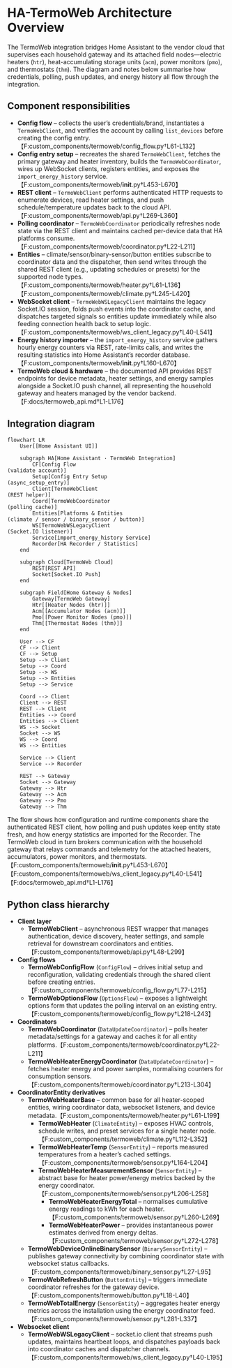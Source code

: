 # HA-TermoWeb Architecture Overview

The TermoWeb integration bridges Home Assistant to the vendor cloud that supervises each household gateway and its attached field nodes—electric heaters (`htr`), heat-accumulating storage units (`acm`), power monitors (`pmo`), and thermostats (`thm`). The diagram and notes below summarise how credentials, polling, push updates, and energy history all flow through the integration.

## Component responsibilities

- **Config flow** – collects the user’s credentials/brand, instantiates a `TermoWebClient`, and verifies the account by calling `list_devices` before creating the config entry.【F:custom_components/termoweb/config_flow.py†L61-L132】
- **Config entry setup** – recreates the shared `TermoWebClient`, fetches the primary gateway and heater inventory, builds the `TermoWebCoordinator`, wires up WebSocket clients, registers entities, and exposes the `import_energy_history` service.【F:custom_components/termoweb/__init__.py†L453-L670】
- **REST client** – `TermoWebClient` performs authenticated HTTP requests to enumerate devices, read heater settings, and push schedule/temperature updates back to the cloud API.【F:custom_components/termoweb/api.py†L269-L360】
- **Polling coordinator** – `TermoWebCoordinator` periodically refreshes node state via the REST client and maintains cached per-device data that HA platforms consume.【F:custom_components/termoweb/coordinator.py†L22-L211】
- **Entities** – climate/sensor/binary-sensor/button entities subscribe to coordinator data and the dispatcher, then send writes through the shared REST client (e.g., updating schedules or presets) for the supported node types.【F:custom_components/termoweb/heater.py†L61-L136】【F:custom_components/termoweb/climate.py†L245-L420】
- **WebSocket client** – `TermoWebWSLegacyClient` maintains the legacy Socket.IO session, folds push events into the coordinator cache, and dispatches targeted signals so entities update immediately while also feeding connection health back to setup logic.【F:custom_components/termoweb/ws_client_legacy.py†L40-L541】
- **Energy history importer** – the `import_energy_history` service gathers hourly energy counters via REST, rate-limits calls, and writes the resulting statistics into Home Assistant’s recorder database.【F:custom_components/termoweb/__init__.py†L160-L670】
- **TermoWeb cloud & hardware** – the documented API provides REST endpoints for device metadata, heater settings, and energy samples alongside a Socket.IO push channel, all representing the household gateway and heaters managed by the vendor backend.【F:docs/termoweb_api.md†L1-L176】

## Integration diagram

```mermaid
flowchart LR
    User[[Home Assistant UI]]

    subgraph HA[Home Assistant · TermoWeb Integration]
        CF[Config Flow
(validate account)]
        Setup[Config Entry Setup
(async_setup_entry)]
        Client[TermoWebClient
(REST helper)]
        Coord[TermoWebCoordinator
(polling cache)]
        Entities[Platforms & Entities
(climate / sensor / binary_sensor / button)]
        WS[TermoWebWSLegacyClient
(Socket.IO listener)]
        Service[import_energy_history Service]
        Recorder[HA Recorder / Statistics]
    end

    subgraph Cloud[TermoWeb Cloud]
        REST[REST API]
        Socket[Socket.IO Push]
    end

    subgraph Field[Home Gateway & Nodes]
        Gateway[TermoWeb Gateway]
        Htr[[Heater Nodes (htr)]]
        Acm[[Accumulator Nodes (acm)]]
        Pmo[[Power Monitor Nodes (pmo)]]
        Thm[[Thermostat Nodes (thm)]]
    end

    User --> CF
    CF --> Client
    CF --> Setup
    Setup --> Client
    Setup --> Coord
    Setup --> WS
    Setup --> Entities
    Setup --> Service

    Coord --> Client
    Client --> REST
    REST --> Client
    Entities --> Coord
    Entities --> Client
    WS --> Socket
    Socket --> WS
    WS --> Coord
    WS --> Entities

    Service --> Client
    Service --> Recorder

    REST --> Gateway
    Socket --> Gateway
    Gateway --> Htr
    Gateway --> Acm
    Gateway --> Pmo
    Gateway --> Thm
```

The flow shows how configuration and runtime components share the authenticated REST client, how polling and push updates keep entity state fresh, and how energy statistics are imported for the Recorder. The TermoWeb cloud in turn brokers communication with the household gateway that relays commands and telemetry for the attached heaters, accumulators, power monitors, and thermostats.【F:custom_components/termoweb/__init__.py†L453-L670】【F:custom_components/termoweb/ws_client_legacy.py†L40-L541】【F:docs/termoweb_api.md†L1-L176】

## Python class hierarchy

- **Client layer**
  - **TermoWebClient** – asynchronous REST wrapper that manages authentication, device discovery, heater settings, and sample retrieval for downstream coordinators and entities.【F:custom_components/termoweb/api.py†L48-L299】
- **Config flows**
  - **TermoWebConfigFlow** (`ConfigFlow`) – drives initial setup and reconfiguration, validating credentials through the shared client before creating entries.【F:custom_components/termoweb/config_flow.py†L77-L215】
  - **TermoWebOptionsFlow** (`OptionsFlow`) – exposes a lightweight options form that updates the polling interval on an existing entry.【F:custom_components/termoweb/config_flow.py†L218-L243】
- **Coordinators**
  - **TermoWebCoordinator** (`DataUpdateCoordinator`) – polls heater metadata/settings for a gateway and caches it for all entity platforms.【F:custom_components/termoweb/coordinator.py†L22-L211】
  - **TermoWebHeaterEnergyCoordinator** (`DataUpdateCoordinator`) – fetches heater energy and power samples, normalising counters for consumption sensors.【F:custom_components/termoweb/coordinator.py†L213-L304】
- **CoordinatorEntity derivatives**
  - **TermoWebHeaterBase** – common base for all heater-scoped entities, wiring coordinator data, websocket listeners, and device metadata.【F:custom_components/termoweb/heater.py†L61-L199】
    - **TermoWebHeater** (`ClimateEntity`) – exposes HVAC controls, schedule writes, and preset services for a single heater node.【F:custom_components/termoweb/climate.py†L112-L352】
    - **TermoWebHeaterTemp** (`SensorEntity`) – reports measured temperatures from a heater’s cached settings.【F:custom_components/termoweb/sensor.py†L164-L204】
    - **TermoWebHeaterMeasurementSensor** (`SensorEntity`) – abstract base for heater power/energy metrics backed by the energy coordinator.【F:custom_components/termoweb/sensor.py†L206-L258】
      - **TermoWebHeaterEnergyTotal** – normalises cumulative energy readings to kWh for each heater.【F:custom_components/termoweb/sensor.py†L260-L269】
      - **TermoWebHeaterPower** – provides instantaneous power estimates derived from energy deltas.【F:custom_components/termoweb/sensor.py†L272-L278】
  - **TermoWebDeviceOnlineBinarySensor** (`BinarySensorEntity`) – publishes gateway connectivity by combining coordinator state with websocket status callbacks.【F:custom_components/termoweb/binary_sensor.py†L27-L95】
  - **TermoWebRefreshButton** (`ButtonEntity`) – triggers immediate coordinator refreshes for the gateway device.【F:custom_components/termoweb/button.py†L18-L40】
  - **TermoWebTotalEnergy** (`SensorEntity`) – aggregates heater energy metrics across the installation using the energy coordinator feed.【F:custom_components/termoweb/sensor.py†L281-L337】
- **Websocket client**
  - **TermoWebWSLegacyClient** – socket.io client that streams push updates, maintains heartbeat loops, and dispatches payloads back into coordinator caches and dispatcher channels.【F:custom_components/termoweb/ws_client_legacy.py†L40-L195】

